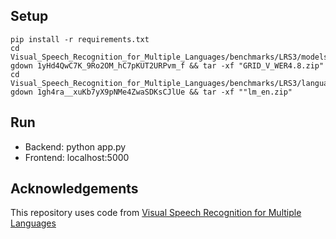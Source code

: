 ## Setup

    pip install -r requirements.txt
    cd Visual_Speech_Recognition_for_Multiple_Languages/benchmarks/LRS3/models 
    gdown 1yHd4QwC7K_9Ro2OM_hC7pKUT2URPvm_f && tar -xf "GRID_V_WER4.8.zip"
    cd Visual_Speech_Recognition_for_Multiple_Languages/benchmarks/LRS3/language_models 
    gdown 1gh4ra__xuKb7yX9pNMe4ZwaSDKsCJlUe && tar -xf ""lm_en.zip"

## Run

- Backend: python app.py
- Frontend: localhost:5000

## Acknowledgements

This repository uses code from [Visual Speech Recognition for Multiple Languages](https://github.com/mpc001/Visual_Speech_Recognition_for_Multiple_Languages)
